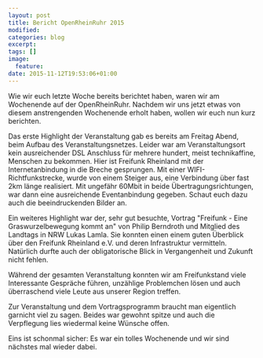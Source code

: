 ```yaml
---
layout: post
title: Bericht OpenRheinRuhr 2015
modified:
categories: blog 
excerpt:
tags: []
image:
  feature:
date: 2015-11-12T19:53:06+01:00
---
```


Wie wir euch letzte Woche bereits berichtet haben, waren wir am Wochenende auf der OpenRheinRuhr. Nachdem wir uns jetzt etwas von diesem anstrengenden Wochenende erholt haben, wollen wir euch nun kurz berichten.

Das erste Highlight der Veranstaltung gab es bereits am Freitag Abend, beim Aufbau des Veranstaltungsnetzes. Leider war am Veranstaltungsort kein ausreichender DSL Anschluss für mehrere hundert, meist technikaffine, Menschen zu bekommen. Hier ist Freifunk Rheinland mit der Internetanbindung in die Breche gesprungen. Mit einer WIFI-Richtfunkstrecke, wurde von einem Steiger aus, eine Verbindung über fast 2km länge realisiert. Mit ungefähr 60Mbit in beide Übertragungsrichtungen, war dann eine ausreichende Eventanbindung gegeben. Schaut euch dazu auch die beeindruckenden Bilder an.

Ein weiteres Highlight war der, sehr gut besuchte, Vortrag "Freifunk - Eine Graswurzelbewegung kommt an" von Philip Berndroth und Mitglied des Landtags in NRW Lukas Lamla. Sie konnten einen einem guten Überblick über den Freifunk Rheinland e.V. und deren Infrastruktur vermitteln. Natürlich durfte auch der obligatorische Blick in Vergangenheit und Zukunft nicht fehlen.

Während der gesamten Veranstaltung konnten wir am Freifunkstand viele Interessante Gespräche führen, unzählige Problemchen lösen und auch überraschend viele Leute aus unserer Region treffen.

Zur Veranstaltung und dem Vortragsprogramm braucht man eigentlich garnicht viel zu sagen. Beides war gewohnt spitze und auch die Verpflegung lies wiedermal keine Wünsche offen.

Eins ist schonmal sicher: Es war ein tolles Wochenende und wir sind nächstes mal wieder dabei.

